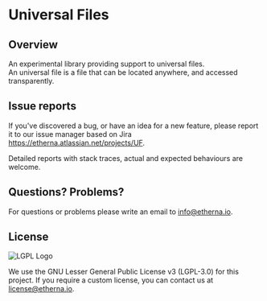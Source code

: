 ﻿# Universal Files

## Overview

An experimental library providing support to universal files.  
An universal file is a file that can be located anywhere, and accessed transparently.

## Issue reports

If you've discovered a bug, or have an idea for a new feature, please report it to our issue manager based on Jira https://etherna.atlassian.net/projects/UF.

Detailed reports with stack traces, actual and expected behaviours are welcome.

## Questions? Problems?

For questions or problems please write an email to [info@etherna.io](mailto:info@etherna.io).

## License

![LGPL Logo](https://www.gnu.org/graphics/lgplv3-with-text-154x68.png)

We use the GNU Lesser General Public License v3 (LGPL-3.0) for this project.
If you require a custom license, you can contact us at [license@etherna.io](mailto:license@etherna.io).
